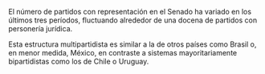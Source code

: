 ﻿El número de partidos con representación en el Senado ha variado en los últimos tres períodos, fluctuando alrededor de una docena de partidos con personería jurídica.

Esta estructura multipartidista es similar a la de otros países como Brasil o, en menor medida, México, en contraste a sistemas mayoritariamente bipartidistas como los de Chile o Uruguay.
<!--stackedit_data:
eyJoaXN0b3J5IjpbMTE5NzgzNzU3NCwtMTM5MjYyMDk5M119
-->